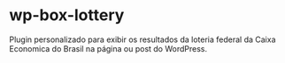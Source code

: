 # wp-box-lottery
 Plugin personalizado para exibir os resultados da loteria federal da Caixa Economica do Brasil na página ou post do WordPress.
